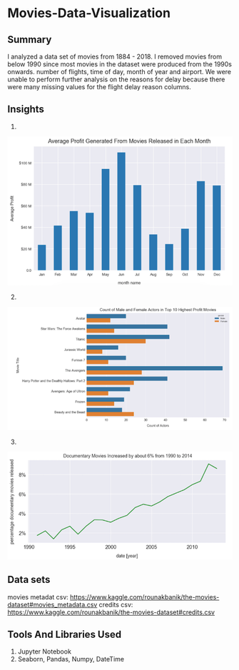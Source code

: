 # Movies-Data-Visualization
## Summary 
I analyzed a data set of movies from 1884 - 2018. I removed movies from below 1990 since most movies in the dataset were produced from the 1990s onwards.   number of flights, time of day, month of year and airport. We were unable to perform further analysis on the reasons for delay because there were many missing values for the flight delay reason columns. 

## Insights

1) 
<p align="center">
  <img src="https://github.com/sskenny/Movies-Data-Visualization/blob/master/images/AverageProfitGeneratedEachMonth.png"
" title="Average Profit Generated Per Month">
</p>


2)
<p align="center">
   <img src= "https://github.com/sskenny/Movies-Data-Visualization/blob/master/images/CountActorGenderInTopProfMovie.png"
title="Count of Male and Female Actors in Most Profitable Movies">
</p>


3)
<p align="center">
   <img src= "https://github.com/sskenny/Movies-Data-Visualization/blob/master/images/DocumentaryMovieProductionTrend.png"
title="Documentary Movie Production Trend">
</p>


## Data sets
movies metadat csv: https://www.kaggle.com/rounakbanik/the-movies-dataset#movies_metadata.csv
credits csv: https://www.kaggle.com/rounakbanik/the-movies-dataset#credits.csv

## Tools And Libraries Used
1. Jupyter Notebook
2. Seaborn, Pandas, Numpy, DateTime
